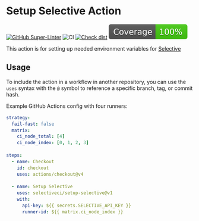 # Setup Selective Action

[![GitHub Super-Linter](https://github.com/selectiveci/setup-selective/actions/workflows/linter.yml/badge.svg)](https://github.com/super-linter/super-linter)
![CI](https://github.com/selectiveci/setup-selective/actions/workflows/ci.yml/badge.svg)
[![Check dist](https://github.com/selectiveci/setup-selective/actions/workflows/check-dist.yml/badge.svg)](https://github.com/selectiveci/setup-selective/actions/workflows/check-dist.yml)
[![Coverage](./badges/coverage.svg)](./badges/coverage.svg)

This action is for setting up needed environment variables for [Selective](https://selective.ci)

## Usage

To include the action in a workflow in another repository, you can use the
`uses` syntax with the `@` symbol to reference a specific branch, tag, or commit
hash.

Example GitHub Actions config with four runners:

```yaml
strategy:
  fail-fast: false
  matrix:
    ci_node_total: [4]
    ci_node_index: [0, 1, 2, 3]

steps:
  - name: Checkout
    id: checkout
    uses: actions/checkout@v4

  - name: Setup Selective
    uses: selectiveci/setup-selective@v1
    with:
      api-key: ${{ secrets.SELECTIVE_API_KEY }}
      runner-id: ${{ matrix.ci_node_index }}
```
